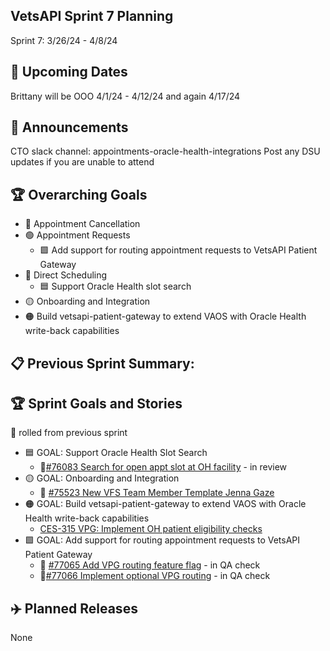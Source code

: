 ## VetsAPI Sprint 7 Planning
Sprint 7: 3/26/24 - 4/8/24

## 📅 Upcoming Dates
Brittany will be OOO 4/1/24 - 4/12/24 and again 4/17/24

## 📣 Announcements
CTO slack channel: appointments-oracle-health-integrations
Post any DSU updates if you are unable to attend

## 🏆 Overarching Goals
* 🔴 Appointment Cancellation
* 🟢 Appointment Requests
  * 🟩 Add support for routing appointment requests to VetsAPI Patient Gateway
* 🔵 Direct Scheduling
  * 🟦 Support Oracle Health slot search
* 🟡 Onboarding and Integration
* 🟠 Build vetsapi-patient-gateway to extend VAOS with Oracle Health write-back capabilities

## 📋 Previous Sprint Summary:

## 🏆 Sprint Goals and Stories
🚧 rolled from previous sprint 
* 🟦  GOAL: Support Oracle Health Slot Search
  * 🚧[#76083 Search for open appt slot at OH facility](https://app.zenhub.com/workspaces/appointments-oracle-health-integration-65a6e99ea522640e4d09393b/issues/gh/department-of-veterans-affairs/va.gov-team/76083) - in review
* 🟡 GOAL: Onboarding and Integration
  * 🚧 [#75523 New VFS Team Member Template Jenna Gaze](https://app.zenhub.com/workspaces/appointments-oracle-health-integration-65a6e99ea522640e4d09393b/issues/gh/department-of-veterans-affairs/va.gov-team/75523)
* 🟠 GOAL: Build vetsapi-patient-gateway to extend VAOS with Oracle Health write-back capabilities
  * [CES-315 VPG: Implement OH patient eligibility checks](https://issues.mobilehealth.va.gov/browse/CES-315)
* 🟩 GOAL: Add support for routing appointment requests to VetsAPI Patient Gateway
  * 🚧 [#77065 Add VPG routing feature flag](https://app.zenhub.com/workspaces/appointments-oracle-health-integration-65a6e99ea522640e4d09393b/issues/gh/department-of-veterans-affairs/va.gov-team/77065) - in QA check
  * 🚧[#77066 Implement optional VPG routing](https://app.zenhub.com/workspaces/appointments-oracle-health-integration-65a6e99ea522640e4d09393b/issues/gh/department-of-veterans-affairs/va.gov-team/77066) - in QA check
## ✈️ Planned Releases
None
